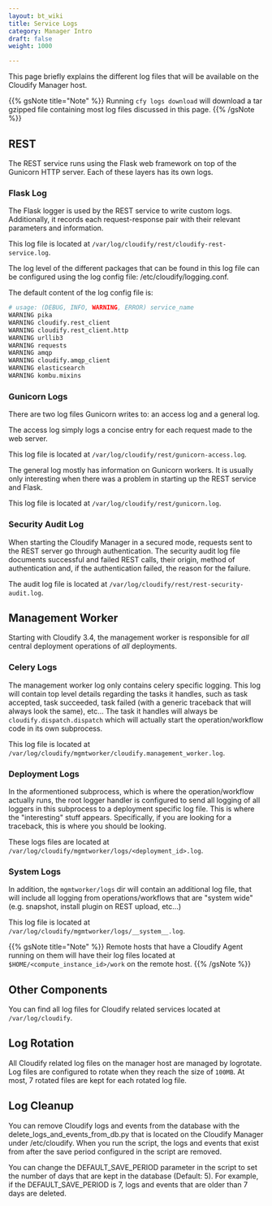 ```yaml
---
layout: bt_wiki
title: Service Logs
category: Manager Intro
draft: false
weight: 1000

---
```


This page briefly explains the different log files that will be available on the Cloudify Manager host.

{{% gsNote title="Note" %}}
Running `cfy logs download` will download a tar gzipped file containing most log files discussed in this page.
{{% /gsNote %}}

## REST

The REST service runs using the Flask web framework on top of the Gunicorn HTTP server. Each of these layers has its own logs.


### Flask Log
The Flask logger is used by the REST service to write custom logs. Additionally, it records each request-response pair with their relevant
parameters and information.

This log file is located at `/var/log/cloudify/rest/cloudify-rest-service.log`.

The log level of the different packages that can be found in this log file can be configured using the log config file: /etc/cloudify/logging.conf.

The default content of the log config file is:
```bash
# usage: (DEBUG, INFO, WARNING, ERROR) service_name
WARNING pika
WARNING cloudify.rest_client
WARNING cloudify.rest_client.http
WARNING urllib3
WARNING requests
WARNING amqp
WARNING cloudify.amqp_client
WARNING elasticsearch
WARNING kombu.mixins
```


### Gunicorn Logs
There are two log files Gunicorn writes to: an access log and a general log.

The access log simply logs a concise entry for each request made to the web server.

This log file is located at `/var/log/cloudify/rest/gunicorn-access.log`.

The general log mostly has information on Gunicorn workers. It is usually only interesting when there was a problem in starting up the REST
service and Flask.

This log file is located at `/var/log/cloudify/rest/gunicorn.log`.

### Security Audit Log
When starting the Cloudify Manager in a secured mode, requests sent to the REST server go through authentication.
The security audit log file documents successful and failed REST calls, their origin, method of authentication and,
if the authentication failed, the reason for the failure.

The audit log file is located at `/var/log/cloudify/rest/rest-security-audit.log`.

## Management Worker

Starting with Cloudify 3.4, the management worker is responsible for *all* central deployment operations of *all* deployments.

### Celery Logs

The management worker log only contains celery specific logging. This log will contain top level details regarding the tasks it handles, such as task accepted,
task succeeded, task failed (with a generic traceback that will always look the same), etc...
The task it handles will always be `cloudify.dispatch.dispatch` which will actually start the operation/workflow code in its own subprocess.

This log file is located at `/var/log/cloudify/mgmtworker/cloudify.management_worker.log`.

### Deployment Logs

In the aformentioned subprocess, which is where the operation/workflow actually runs, the root logger handler is configured to send all logging of all
loggers in this subprocess to a deployment specific log file. This is where the "interesting" stuff appears. Specifically, if you are looking for a traceback,
this is where you should be looking.

These logs files are located at `/var/log/cloudify/mgmtworker/logs/<deployment_id>.log`.

### System Logs

In addition, the `mgmtworker/logs` dir will contain an additional log file, that will include all logging from operations/workflows that are
"system wide" (e.g. snapshot, install plugin on REST upload, etc...)

This log file is located at `/var/log/cloudify/mgmtworker/logs/__system__.log`.

{{% gsNote title="Note" %}}
Remote hosts that have a Cloudify Agent running on them will have their log files located at `$HOME/<compute_instance_id>/work` on the remote host.
{{% /gsNote %}}

## Other Components

You can find all log files for Cloudify related services located at `/var/log/cloudify`.

## Log Rotation

All Cloudify related log files on the manager host are managed by logrotate. Log files are configured to rotate when they reach the size of `100MB`.
At most, 7 rotated files are kept for each rotated log file.

## Log Cleanup

You can remove Cloudify logs and events from the database with the delete_logs_and_events_from_db.py that is located on the Cloudify Manager under /etc/cloudify. 
When you run the script, the logs and events that exist from after the save period configured in the script are removed.

You can change the DEFAULT_SAVE_PERIOD parameter in the script to set the number of days that are kept in the database (Default: 5). For example, if the DEFAULT_SAVE_PERIOD is 7, logs and events that are older than 7 days are deleted.
